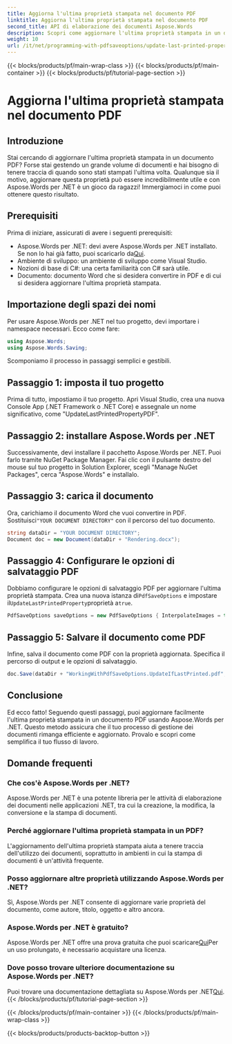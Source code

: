 ```yaml
---
title: Aggiorna l'ultima proprietà stampata nel documento PDF
linktitle: Aggiorna l'ultima proprietà stampata nel documento PDF
second_title: API di elaborazione dei documenti Aspose.Words
description: Scopri come aggiornare l'ultima proprietà stampata in un documento PDF utilizzando Aspose.Words per .NET con la nostra guida dettagliata.
weight: 10
url: /it/net/programming-with-pdfsaveoptions/update-last-printed-property/
---
```


{{< blocks/products/pf/main-wrap-class >}}
{{< blocks/products/pf/main-container >}}
{{< blocks/products/pf/tutorial-page-section >}}

# Aggiorna l'ultima proprietà stampata nel documento PDF

## Introduzione

Stai cercando di aggiornare l'ultima proprietà stampata in un documento PDF? Forse stai gestendo un grande volume di documenti e hai bisogno di tenere traccia di quando sono stati stampati l'ultima volta. Qualunque sia il motivo, aggiornare questa proprietà può essere incredibilmente utile e con Aspose.Words per .NET è un gioco da ragazzi! Immergiamoci in come puoi ottenere questo risultato.

## Prerequisiti

Prima di iniziare, assicurati di avere i seguenti prerequisiti:

-  Aspose.Words per .NET: devi avere Aspose.Words per .NET installato. Se non lo hai già fatto, puoi scaricarlo da[Qui](https://releases.aspose.com/words/net/).
- Ambiente di sviluppo: un ambiente di sviluppo come Visual Studio.
- Nozioni di base di C#: una certa familiarità con C# sarà utile.
- Documento: documento Word che si desidera convertire in PDF e di cui si desidera aggiornare l'ultima proprietà stampata.

## Importazione degli spazi dei nomi

Per usare Aspose.Words per .NET nel tuo progetto, devi importare i namespace necessari. Ecco come fare:

```csharp
using Aspose.Words;
using Aspose.Words.Saving;
```

Scomponiamo il processo in passaggi semplici e gestibili.

## Passaggio 1: imposta il tuo progetto

Prima di tutto, impostiamo il tuo progetto. Apri Visual Studio, crea una nuova Console App (.NET Framework o .NET Core) e assegnale un nome significativo, come "UpdateLastPrintedPropertyPDF".

## Passaggio 2: installare Aspose.Words per .NET

Successivamente, devi installare il pacchetto Aspose.Words per .NET. Puoi farlo tramite NuGet Package Manager. Fai clic con il pulsante destro del mouse sul tuo progetto in Solution Explorer, scegli "Manage NuGet Packages", cerca "Aspose.Words" e installalo.

## Passaggio 3: carica il documento

 Ora, carichiamo il documento Word che vuoi convertire in PDF. Sostituisci`"YOUR DOCUMENT DIRECTORY"` con il percorso del tuo documento.

```csharp
string dataDir = "YOUR DOCUMENT DIRECTORY";
Document doc = new Document(dataDir + "Rendering.docx");
```

## Passaggio 4: Configurare le opzioni di salvataggio PDF

 Dobbiamo configurare le opzioni di salvataggio PDF per aggiornare l'ultima proprietà stampata. Crea una nuova istanza di`PdfSaveOptions` e impostare il`UpdateLastPrintedProperty`proprietà a`true`.

```csharp
PdfSaveOptions saveOptions = new PdfSaveOptions { InterpolateImages = true };
```

## Passaggio 5: Salvare il documento come PDF

Infine, salva il documento come PDF con la proprietà aggiornata. Specifica il percorso di output e le opzioni di salvataggio.

```csharp
doc.Save(dataDir + "WorkingWithPdfSaveOptions.UpdateIfLastPrinted.pdf", saveOptions);
```

## Conclusione

Ed ecco fatto! Seguendo questi passaggi, puoi aggiornare facilmente l'ultima proprietà stampata in un documento PDF usando Aspose.Words per .NET. Questo metodo assicura che il tuo processo di gestione dei documenti rimanga efficiente e aggiornato. Provalo e scopri come semplifica il tuo flusso di lavoro.

## Domande frequenti

### Che cos'è Aspose.Words per .NET?
Aspose.Words per .NET è una potente libreria per le attività di elaborazione dei documenti nelle applicazioni .NET, tra cui la creazione, la modifica, la conversione e la stampa di documenti.

### Perché aggiornare l'ultima proprietà stampata in un PDF?
L'aggiornamento dell'ultima proprietà stampata aiuta a tenere traccia dell'utilizzo dei documenti, soprattutto in ambienti in cui la stampa di documenti è un'attività frequente.

### Posso aggiornare altre proprietà utilizzando Aspose.Words per .NET?
Sì, Aspose.Words per .NET consente di aggiornare varie proprietà del documento, come autore, titolo, oggetto e altro ancora.

### Aspose.Words per .NET è gratuito?
 Aspose.Words per .NET offre una prova gratuita che puoi scaricare[Qui](https://releases.aspose.com/)Per un uso prolungato, è necessario acquistare una licenza.

### Dove posso trovare ulteriore documentazione su Aspose.Words per .NET?
 Puoi trovare una documentazione dettagliata su Aspose.Words per .NET[Qui](https://reference.aspose.com/words/net/).
{{< /blocks/products/pf/tutorial-page-section >}}

{{< /blocks/products/pf/main-container >}}
{{< /blocks/products/pf/main-wrap-class >}}

{{< blocks/products/products-backtop-button >}}
